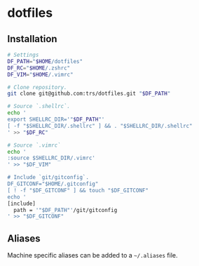# dotfiles

## Installation

```bash
# Settings
DF_PATH="$HOME/dotfiles"
DF_RC="$HOME/.zshrc"
DF_VIM="$HOME/.vimrc"

# Clone repository.
git clone git@github.com:trs/dotfiles.git "$DF_PATH"

# Source `.shellrc`.
echo '
export SHELLRC_DIR='"$DF_PATH"'
[ -f "$SHELLRC_DIR/.shellrc" ] && . "$SHELLRC_DIR/.shellrc"
' >> "$DF_RC"

# Source `.vimrc`
echo '
:source $SHELLRC_DIR/.vimrc'
' >> "$DF_VIM"

# Include `git/gitconfig`.
DF_GITCONF="$HOME/.gitconfig"
[ ! -f "$DF_GITCONF" ] && touch "$DF_GITCONF"
echo '
[include]
  path = '"$DF_PATH"'/git/gitconfig
' >> "$DF_GITCONF"
```

## Aliases

Machine specific aliases can be added to a `~/.aliases` file.

